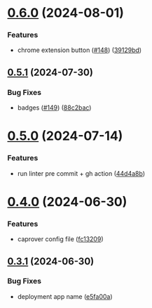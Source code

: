 # [0.6.0](https://github.com/EddieHubCommunity/RepoRater/compare/v0.5.1...v0.6.0) (2024-08-01)


### Features

* chrome extension button ([#148](https://github.com/EddieHubCommunity/RepoRater/issues/148)) ([39129bd](https://github.com/EddieHubCommunity/RepoRater/commit/39129bd0e80a829a248fb3eee3ed032d8d10f482))



## [0.5.1](https://github.com/EddieHubCommunity/RepoRater/compare/v0.5.0...v0.5.1) (2024-07-30)


### Bug Fixes

* badges ([#149](https://github.com/EddieHubCommunity/RepoRater/issues/149)) ([88c2bac](https://github.com/EddieHubCommunity/RepoRater/commit/88c2bac75352d5002865c2a08ddeac5601968264))



# [0.5.0](https://github.com/EddieHubCommunity/RepoRater/compare/v0.4.0...v0.5.0) (2024-07-14)


### Features

* run linter pre commit + gh action ([44d4a8b](https://github.com/EddieHubCommunity/RepoRater/commit/44d4a8b0de51b8064893ee69e7f6af6015bb7e72))



# [0.4.0](https://github.com/EddieHubCommunity/RepoRater/compare/v0.3.1...v0.4.0) (2024-06-30)


### Features

* caprover config file ([fc13209](https://github.com/EddieHubCommunity/RepoRater/commit/fc13209bb259a59adef0c06cbc1543f2cb4fa1cb))



## [0.3.1](https://github.com/EddieHubCommunity/RepoRater/compare/v0.3.0...v0.3.1) (2024-06-30)


### Bug Fixes

* deployment app name ([e5fa00a](https://github.com/EddieHubCommunity/RepoRater/commit/e5fa00ae4d408141f4a81304e16e796fa998b0fa))



